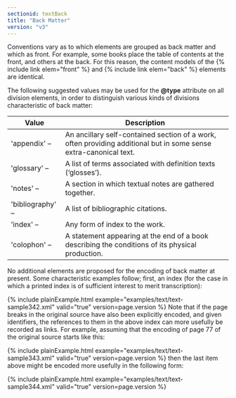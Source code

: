 ```yaml
---
sectionid: textBack
title: "Back Matter"
version: "v3"
---
```


Conventions vary as to which elements are grouped as back matter and which as front.
For
example, some books place the table of contents at the front, and others at the back.
For this
reason, the content models of the {% include link elem="front" %} and {% include link elem="back" %}
elements are identical.

The following suggested values may be used for the **@type** attribute on all division
elements, in order to distinguish various kinds of divisions characteristic of back
matter:

<table class="table table-striped">
   <thead>
      <tr>
         <th>Value</th>
         <th>Description</th>
      </tr>
   </thead>
   <tbody>
      <tr>
         <td>'appendix' – </td>
         <td>An ancillary self-contained section of a work, often providing additional but in some
            sense extra-canonical text.
         </td>
      </tr>
      <tr>
         <td>'glossary' – </td>
         <td>A list of terms associated with definition texts (‘glosses’).</td>
      </tr>
      <tr>
         <td>'notes' – </td>
         <td>A section in which textual notes are gathered together.</td>
      </tr>
      <tr>
         <td>'bibliography' – </td>
         <td>A list of bibliographic citations.</td>
      </tr>
      <tr>
         <td>'index' – </td>
         <td>Any form of index to the work.</td>
      </tr>
      <tr>
         <td>'colophon' – </td>
         <td>A statement appearing at the end of a book describing the conditions of its physical
            production.
         </td>
      </tr>
   </tbody>
</table>No additional elements are proposed for the encoding of back matter at present. Some
characteristic examples follow; first, an index (for the case in which a printed index
is of
sufficient interest to merit transcription):

{% include plainExample.html example="examples/text/text-sample342.xml" valid="true" version=page.version %}
Note that if the page breaks in the original source have also been explicitly encoded,
and
given identifiers, the references to them in the above index can more usefully be
recorded as
links. For example, assuming that the encoding of page 77 of the original source starts
like
this:

{% include plainExample.html example="examples/text/text-sample343.xml" valid="true" version=page.version %}
then the last item above might be encoded more usefully in the following form:

{% include plainExample.html example="examples/text/text-sample344.xml" valid="true" version=page.version %}
